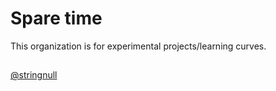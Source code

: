 
# Spare time
This organization is for experimental projects/learning curves.

## 
[@stringnull](https://www.github.com/eugenebaniaga)
